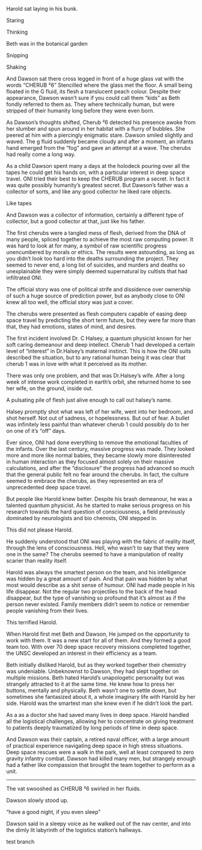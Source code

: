 Harold sat laying in his bunk. 

Staring

Thinking

Beth was in the botanical garden 

Snipping 

Shaking

And Dawson sat there cross legged in front of a huge glass vat with the words “CHERUB ²6” Stencilled where the glass met the floor. A small being floated in the G fluid, its flesh a translucent peach colour. Despite their appearance, Dawson wasn’t sure if you could call them “kids” as Beth fondly referred to them as. They where technically human, but were stripped of their humanity long before they were even born. 

As Dawson’s thoughts shifted, Cherub ²6 detected his presence awoke from her slumber and spun around in her habitat with a flurry of bubbles. She peered at him with a piercingly enigmatic stare. Dawson smiled slightly and waved. The g fluid suddenly became cloudy and after a moment, an infants hand emerged from the “fog” and gave an attempt at a wave. The cherubs had really come a long way.   

As a child Dawson spent many a days at the holodeck pouring over all the tapes he could get his hands on, with a particular interest in deep space travel. ONI tried their best to keep the CHERUB program a secret. In fact it was quite possibly humanity’s greatest secret. But Dawson’s father was a collector of sorts, and like any good collector he liked rare objects. 

Like tapes

And Dawson was a collector of information, certainly a different type of collector, but a good collector at that, just like his father.

The first cherubs were a tangled mess of flesh, derived from the DNA of many people, spliced together to achieve the most raw computing power. It was hard to look at for many, a symbol of raw scientific progress unencumbered by morals or ethics. The results were astounding, as long as you didn’t look too hard into the deaths surrounding the project. They seemed to never end, a long list of suicides, and murders and deaths so unexplainable they were simply deemed supernatural by cultists that had infiltrated ONI. 

The official story was one of political strife and dissidence over ownership of such a huge source of prediction power, but as anybody close to ONI knew all too well, the official story was just a cover. 

The cherubs were presented as flesh computers capable of easing deep space travel by predicting the short term future, but they were far more than that, they had emotions, states of mind, and desires. 

The first incident involved Dr. C Halsey, a quantum physicist known for her soft caring demeanour and deep intellect. Cherub 1 had developed a certain level of “interest” in Dr.Halsey’s maternal instinct. This is how the ONI suits described the situation, but to any rational human being it was clear that cherub 1 was in love with what it perceived as its mother. 

There was only one problem, and that was Dr.Halsey’s wife. After a long week of intense work completed in earth’s orbit, she returned home to see her wife, on the ground, inside out.

A pulsating pile of flesh just alive enough to call out halsey’s name.  

Halsey promptly shot what was left of her wife, went into her bedroom, and shot herself. Not out of sadness, or hopelessness. But out of fear. A bullet was infinitely less painful than whatever cherub 1 could possibly do to her on one of it’s “off” days. 

Ever since, ONI had done everything to remove the emotional faculties of the infants. Over the last century, massive progress was made. They looked more and more like normal babies, they became slowly more disinterested in human interaction as they focused almost solely on their massive calculations, and after the “disclosure” the progress had advanced so much that the general public felt no fear around the cherubs. In fact, the culture seemed to embrace the cherubs, as they represented an era of unprecedented deep space travel. 

But people like Harold knew better. Despite his brash demeanour, he was a talented quantum physicist. As he started to make serious progress on his research towards the hard question of consciousness, a field previously dominated by neurologists and bio chemists, ONI stepped in.

This did not please Harold.

He suddenly understood that ONI was playing with the fabric of reality itself, through the lens of consciousness. Hell, who wasn’t to say that they were one in the same? The cherubs seemed to have a manipulation of reality scarier than reality itself. 

Harold was always the smartest person on the team, and his intelligence was hidden by a great amount of pain. And that pain was hidden by what most would describe as a shit sense of humour. ONI had made people in his life disappear. Not the regular two projectiles to the back of the head disappear, but the type of vanishing so profound that it’s almost as if the person never existed. Family members didn’t seem to notice or remember people vanishing from their lives. 

This terrified Harold.

When Harold first met Beth and Dawson, He jumped on the opportunity to work with them. It was a new start for all of them. And they formed a good team too. With over 70 deep space recovery missions completed together, the UNSC developed an interest in their efficiency as a team. 

Beth initially disliked Harold, but as they worked together their chemistry was undeniable. Unbeknownst to Dawson, they had slept together on multiple missions. Beth hated Harold’s unapologetic personality but was strangely attracted to it at the same time. He knew how to press her buttons, mentally and physically. Beth wasn’t one to settle down, but sometimes she fantasized about it, a whole imaginary life with Harold by her side. Harold was the smartest man she knew even if he didn’t look the part. 

As a as a doctor she had saved many lives in deep space. Harold handled all the logistical challenges, allowing her to concentrate on giving treatment to patients deeply traumatized by long periods of time in deep space.

And Dawson was their captain, a retired naval officer, with a large amount of practical experience navigating deep space in high stress situations. Deep space rescues were a walk in the park, well at least compared to zero gravity infantry combat. Dawson had killed many men, but strangely enough had a father like compassion that brought the team together to perform as a unit.

-------------------------------------------------------  

The vat swooshed as CHERUB ²6 swirled in her fluids.

Dawson slowly stood up. 

“have a good night, if you even sleep”

Dawson said in a sleepy voice as he walked out of the nav center, and into the dimly lit labyrinth of the logistics station’s hallways.

test branch